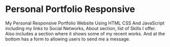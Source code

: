# Personal Portfolio Responsive

My Personal Responsive Portfolio Website Using HTML CSS And JavaScript including my links to Social Networks, About section, list of Skills I offer. Also includes a section where it shows some of my recent works. And at the bottom has a form to allowing users to send me a message.

